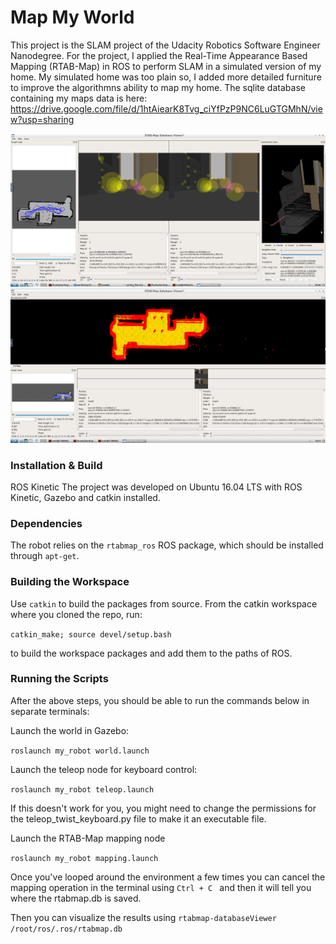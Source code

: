 # Map My World
This project is the SLAM project of the Udacity Robotics Software Engineer Nanodegree. For the project, I applied the Real-Time Appearance Based Mapping (RTAB-Map) in ROS to perform SLAM in a simulated version of my home. My simulated home was too plain so, I added more detailed furniture to improve the algorithmns ability to map my home. The sqlite database containing my maps data is here: https://drive.google.com/file/d/1htAiearK8Tvg_ciYfPzP9NC6LuGTGMhN/view?usp=sharing

<img src="rtab_map_features_example.png">
<img src="occupancy_grid.png">

### Installation & Build
ROS Kinetic
The project was developed on Ubuntu 16.04 LTS with ROS Kinetic, Gazebo and catkin installed.

### Dependencies
The robot relies on the ```rtabmap_ros``` ROS package, which should be installed through ```apt-get```.

### Building the Workspace
Use ```catkin``` to build the packages from source. From the catkin workspace where you cloned the repo, run:

```catkin_make; source devel/setup.bash```

to build the workspace packages and add them to the paths of ROS.

### Running the Scripts
After the above steps, you should be able to run the commands below in separate terminals:

Launch the world in Gazebo:

```roslaunch my_robot world.launch```

Launch the teleop node for keyboard control:

```roslaunch my_robot teleop.launch```

If this doesn't work for you, you might need to change the permissions for the teleop_twist_keyboard.py file to make it an executable file.

Launch the RTAB-Map mapping node

```roslaunch my_robot mapping.launch```

Once you've looped around the environment a few times you can cancel the mapping operation in the terminal using ```Ctrl + C ``` and then it will tell you where the rtabmap.db is saved.

Then you can visualize the results using ```rtabmap-databaseViewer /root/ros/.ros/rtabmap.db```
